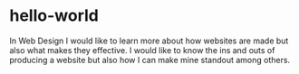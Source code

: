 # hello-world
In Web Design I would like to learn more about how websites are made but also what makes they effective. 
I would like to know the ins and outs of producing a website but also how I can make mine standout among others.